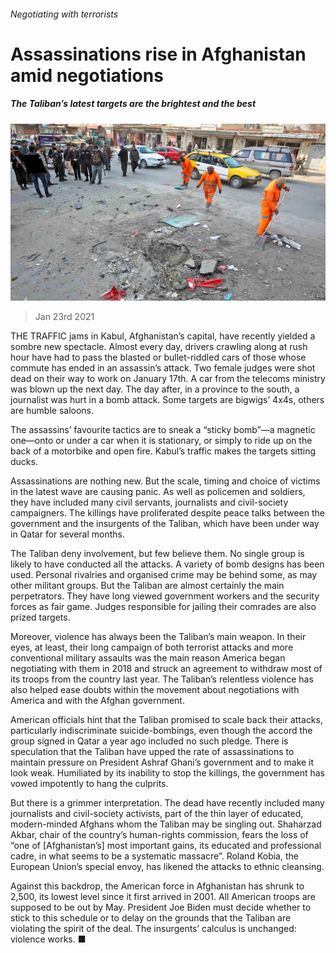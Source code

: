###### Negotiating with terrorists

# Assassinations rise in Afghanistan amid negotiations 

##### The Taliban’s latest targets are the brightest and the best 

![image](images/20210123_ASP004_0.jpg) 

> Jan 23rd 2021 


THE TRAFFIC jams in Kabul, Afghanistan’s capital, have recently yielded a sombre new spectacle. Almost every day, drivers crawling along at rush hour have had to pass the blasted or bullet-riddled cars of those whose commute has ended in an assassin’s attack. Two female judges were shot dead on their way to work on January 17th. A car from the telecoms ministry was blown up the next day. The day after, in a province to the south, a journalist was hurt in a bomb attack. Some targets are bigwigs’ 4x4s, others are humble saloons.


The assassins’ favourite tactics are to sneak a “sticky bomb”—a magnetic one—onto or under a car when it is stationary, or simply to ride up on the back of a motorbike and open fire. Kabul’s traffic makes the targets sitting ducks.



Assassinations are nothing new. But the scale, timing and choice of victims in the latest wave are causing panic. As well as policemen and soldiers, they have included many civil servants, journalists and civil-society campaigners. The killings have proliferated despite peace talks between the government and the insurgents of the Taliban, which have been under way in Qatar for several months.


The Taliban deny involvement, but few believe them. No single group is likely to have conducted all the attacks. A variety of bomb designs has been used. Personal rivalries and organised crime may be behind some, as may other militant groups. But the Taliban are almost certainly the main perpetrators. They have long viewed government workers and the security forces as fair game. Judges responsible for jailing their comrades are also prized targets.




Moreover, violence has always been the Taliban’s main weapon. In their eyes, at least, their long campaign of both terrorist attacks and more conventional military assaults was the main reason America began negotiating with them in 2018 and struck an agreement to withdraw most of its troops from the country last year. The Taliban’s relentless violence has also helped ease doubts within the movement about negotiations with America and with the Afghan government.


American officials hint that the Taliban promised to scale back their attacks, particularly indiscriminate suicide-bombings, even though the accord the group signed in Qatar a year ago included no such pledge. There is speculation that the Taliban have upped the rate of assassinations to maintain pressure on President Ashraf Ghani’s government and to make it look weak. Humiliated by its inability to stop the killings, the government has vowed impotently to hang the culprits.


But there is a grimmer interpretation. The dead have recently included many journalists and civil-society activists, part of the thin layer of educated, modern-minded Afghans whom the Taliban may be singling out. Shaharzad Akbar, chair of the country’s human-rights commission, fears the loss of “one of [Afghanistan’s] most important gains, its educated and professional cadre, in what seems to be a systematic massacre”. Roland Kobia, the European Union’s special envoy, has likened the attacks to ethnic cleansing.


Against this backdrop, the American force in Afghanistan has shrunk to 2,500, its lowest level since it first arrived in 2001. All American troops are supposed to be out by May. President Joe Biden must decide whether to stick to this schedule or to delay on the grounds that the Taliban are violating the spirit of the deal. The insurgents’ calculus is unchanged: violence works. ■

